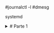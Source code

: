 #journalctl -l
#dmesg

systemd
<details>
	<summary>
	# Parte 1
	</summary>

<details>
	<summary>
	a) Configure su máquina virtual de laboratorio con los datos proporcionados por el profesor.
	Analice los ficheros básicos de configuración (interfaces, hosts, resolv.conf, nsswitch.conf, sources.list, etc.)
	</summary>
	Detalles de la pregunta A.
</details>

<details>
	<summary>	
		b) ¿Qué distro y versión tiene la máquina inicialmente entregada?. Actualice su máquina a la última versión estable disponible.
	</summary>
</details>

<details>
	<summary>
	c) Identifique la secuencia completa de arranque de una máquina basada en la distribución de referencia (desde la pulsación del botón de arranque hasta la pantalla de login). ¿Qué target por defecto tiene su máquina?. ¿Cómo podría cambiar el target de arranque?. ¿Qué targets tiene su sistema y en qué estado se encuentran?. ¿Y los services?. Obtenga la relación de servicios de su sistema y su estado. ¿Qué otro tipo de unidades existen?.
	</summary>
</details>

<details>
	<summary>
	d) Determine los tiempos aproximados de botado de su kernel y del userspace. Obtenga la relación de los tiempos de ejecución de los services de su sistema.
	</summary>
</details>

<details>
	<summary>
	e) Investigue si alguno de los servicios del sistema falla. Pruebe algunas de las opciones del sistema de registro journald. Obtenga toda la información journald referente al proceso de botado de la máquina. ¿Qué hace el systemd-timesyncd?.
	</summary>
</details>


<details>
	<summary>
	f) Identifique y cambie los principales parámetros de su segundo interface de red (ens34). Configure un segundo interface lógico. Al terminar, déjelo como estaba.
	</summary>

</details>


<details>
	<summary>
	g) ¿Qué rutas (routing) están definidas en su sistema?. Incluya una nueva ruta estática a una determinada red.
	</summary>
</details>


<details>
	<summary>
	h) En el apartado d) se ha familiarizado con los services que corren en su sistema. ¿Son necesarios todos ellos?. Si identifica servicios no necesarios, proceda adecuadamente. Una limpieza no le vendrá mal a su equipo, tanto desde el punto de vista de la seguridad, como del rendimiento.
	</summary>
</details>


<details>
	<summary>
	i) Diseñe y configure un pequeño “script” y defina la correspondiente unidad de tipo service para que se ejecute en el proceso de botado de su máquina.
	</summary>
</details>



<details>
	<summary>
	j) Identifique las conexiones de red abiertas a y desde su equipo.
	</summary>
</details>

<details>
	<summary>
	k) Nuestro sistema es el encargado de gestionar la CPU, memoria, red, etc., como soporte a los datos y procesos. Monitorice en “tiempo real” la información relevante de los procesos del sistema y los recursos consumidos. Monitorice en “tiempo real” las conexiones de su sistema.
	</summary>
</details>

<details>
	<summary>
	l) Un primer nivel de filtrado de servicios los constituyen los tcp-wrappers. Configure el tcp-wrapper de su sistema (basado en los ficheros hosts.allow y hosts.deny) para permitir conexiones SSH a un determinado conjunto de IPs y denegar al resto. ¿Qué política general de filtrado ha aplicado?. ¿Es lo mismo el tcp-wrapper que un firewall?. Procure en este proceso no perder conectividad con su máquina. No se olvide que trabaja contra ella en remoto por ssh.
	</summary>
</details>


<details>
	<summary>
	m) Existen múltiples paquetes para la gestión de logs (syslog, syslog-ng, rsyslog). Utilizando el rsyslog pruebe su sistema de log local. Pruebe también el journald.
	</summary>
</details>



<details>
	<summary>
	n) Configure IPv6 6to4 y pruebe ping6 y ssh sobre dicho protocolo. ¿Qué hace su tcp-wrapper en las conexiones ssh en IPv6? Modifique su tcp-wapper siguiendo el criterio del apartado h).¿Necesita IPv6?. ¿Cómo se deshabilita IPv6 en su equipo?
	</summary>
</details>




</details>

